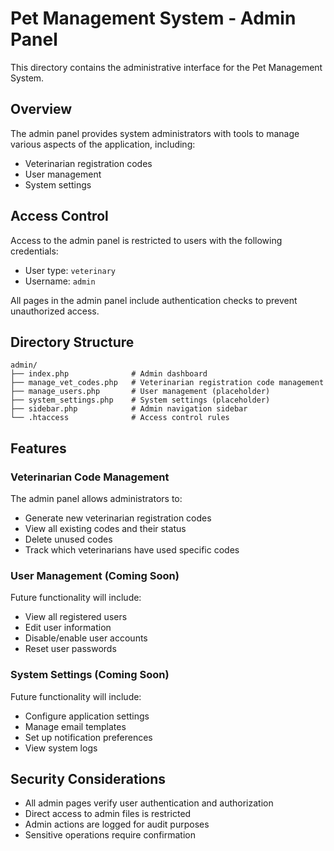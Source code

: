 # Pet Management System - Admin Panel

This directory contains the administrative interface for the Pet Management System.

## Overview

The admin panel provides system administrators with tools to manage various aspects of the application, including:

- Veterinarian registration codes
- User management
- System settings

## Access Control

Access to the admin panel is restricted to users with the following credentials:
- User type: `veterinary`
- Username: `admin`

All pages in the admin panel include authentication checks to prevent unauthorized access.

## Directory Structure

```
admin/
├── index.php              # Admin dashboard
├── manage_vet_codes.php   # Veterinarian registration code management
├── manage_users.php       # User management (placeholder)
├── system_settings.php    # System settings (placeholder)
├── sidebar.php            # Admin navigation sidebar
└── .htaccess              # Access control rules
```

## Features

### Veterinarian Code Management

The admin panel allows administrators to:
- Generate new veterinarian registration codes
- View all existing codes and their status
- Delete unused codes
- Track which veterinarians have used specific codes

### User Management (Coming Soon)

Future functionality will include:
- View all registered users
- Edit user information
- Disable/enable user accounts
- Reset user passwords

### System Settings (Coming Soon)

Future functionality will include:
- Configure application settings
- Manage email templates
- Set up notification preferences
- View system logs

## Security Considerations

- All admin pages verify user authentication and authorization
- Direct access to admin files is restricted
- Admin actions are logged for audit purposes
- Sensitive operations require confirmation
